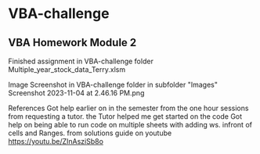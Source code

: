 # VBA-challenge


## VBA Homework Module 2

Finished assignment in VBA-challenge folder
Multiple_year_stock_data_Terry.xlsm


Image Screenshot in VBA-challenge folder in subfolder "Images"
Screenshot 2023-11-04 at 2.46.16 PM.png


References
Got help earlier on in the semester from the one hour sessions from requesting a tutor. the Tutor helped me get started on the code
Got help on being able to run code on multiple sheets with adding ws. infront of cells and Ranges. from solutions guide on youtube
https://youtu.be/ZInAsziSb8o